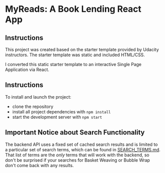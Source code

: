 # MyReads: A Book Lending React App

## Instructions

This project was created based on the starter template provided by Udacity instructors. The starter template was static and included HTML/CSS.

I converted this static starter template to an interactive Single Page Application via React.

## Instructions

To install and launch the project:

* clone the repository
* install all project dependencies with `npm install`
* start the development server with `npm start`

## Important Notice about Search Functionality
The backend API uses a fixed set of cached search results and is limited to a particular set of search terms, which can be found in [SEARCH_TERMS.md](SEARCH_TERMS.md). That list of terms are the _only_ terms that will work with the backend, so don't be surprised if your searches for Basket Weaving or Bubble Wrap don't come back with any results.
